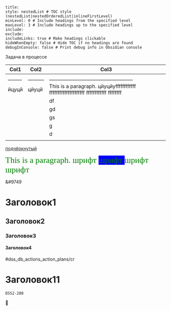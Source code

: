 
```table-of-contents
title: 
style: nestedList # TOC style (nestedList|nestedOrderedList|inlineFirstLevel)
minLevel: 0 # Include headings from the specified level
maxLevel: 3 # Include headings up to the specified level
include: 
exclude: 
includeLinks: true # Make headings clickable
hideWhenEmpty: false # Hide TOC if no headings are found
debugInConsole: false # Print debug info in Obsidian console
```


Задача в процессе

| Col1   | Col2    | Col3                                                                                |
| ------ | ------- | ----------------------------------------------------------------------------------- |
| ______ | _______ | ____________________________________                                                |
| йцуцй  | цйуцй   | This is a paragraph. цйуцйуffffffffffff fffffffffffffffffffff ffffffffffff ffffffff |
|        |         | df                                                                                  |
|        |         | gd                                                                                  |
|        |         | gs                                                                                  |
|        |         | g                                                                                   |
|        |         | d                                                                                   |
|        |         |                                                                                     |

<u>подчёркнутый</u>

<span style="font-family:cursive;font-size: 26px;color:green">This is a paragraph.
шрифт
<span style="background-color:blue">
шрифт
</span>
шрифт
шрифт
</span>

&#9749


# Заголовок1
## Заголовок2
### Заголовок3
#### Заголовок4



#dss_db_actions_action_plans/cr

# Заголовок11

```jira-issue
DSS2-288
```

:monkey:

